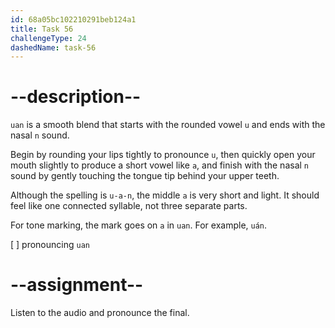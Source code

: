 ```yaml
---
id: 68a05bc102210291beb124a1
title: Task 56
challengeType: 24
dashedName: task-56
---
```


<!--SPEAKING-->

<!-- (Audio) A: uan -->

# --description--

`uan` is a smooth blend that starts with the rounded vowel `u` and ends with the nasal `n` sound.

Begin by rounding your lips tightly to pronounce `u`, then quickly open your mouth slightly to produce a short vowel like `a`, and finish with the nasal `n` sound by gently touching the tongue tip behind your upper teeth.

Although the spelling is `u-a-n`, the middle `a` is very short and light. It should feel like one connected syllable, not three separate parts.

For tone marking, the mark goes on `a` in `uan`. For example, `uán`.

[ ] pronouncing `uan`

# --assignment--

Listen to the audio and pronounce the final.
